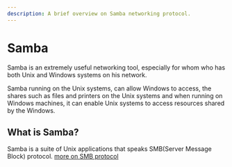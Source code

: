 ```yaml
---
description: A brief overview on Samba networking protocol.
---
```


# Samba

Samba is an extremely useful networking tool, especially for whom who has both Unix and Windows systems on his network.

Samba running on the Unix systems, can allow Windows to access, the shares such as files and printers on the Unix systems and when running on Windows machines, it can enable Unix systems to access resources shared by the Windows.

## What is Samba?

Samba is a suite of Unix applications that speaks SMB\(Server Message Block\) protocol. [more on SMB protocol](SMB.md)

